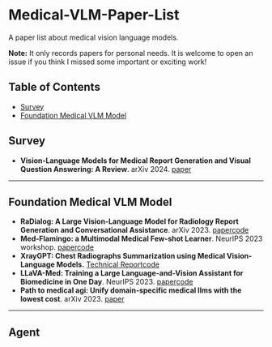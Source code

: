 # Medical-VLM-Paper-List
A paper list about medical vision language models.

**Note:** It only records papers for personal needs. It is welcome to open an issue if you think I missed some important or exciting work!

## Table of Contents

- [Survey](#survey)
- [Foundation Medical VLM Model](#foundation-medical-vlm-model)

## Survey
- **Vision-Language Models for Medical Report Generation and Visual Question Answering: A Review**. arXiv 2024. [paper](https://arxiv.org/abs/2403.02469)
---

## Foundation Medical VLM Model
- **RaDialog: A Large Vision-Language Model for Radiology Report Generation and Conversational Assistance**. arXiv 2023. [paper](https://arxiv.org/abs/2311.18681)[code](https://github.com/ChantalMP/RaDialog)
- **Med-Flamingo: a Multimodal Medical Few-shot Learner**. NeurIPS 2023 workshop. [paper](https://arxiv.org/abs/2307.15189)[code](https://github.com/snap-stanford/med-flamingo)
- **XrayGPT: Chest Radiographs Summarization using Medical Vision-Language Models.** [Technical Report](https://arxiv.org/abs/2306.07971)[code](https://github.com/mbzuai-oryx/XrayGPT)
- **LLaVA-Med: Training a Large Language-and-Vision Assistant for Biomedicine in One Day**. NeurIPS 2023. [paper](https://arxiv.org/abs/2306.00890)[code](https://github.com/microsoft/LLaVA-Med)
- **Path to medical agi: Unify domain-specific medical llms with the lowest cost**. arXiv 2023. [paper](https://arxiv.org/abs/2306.10765)

---

## Agent
